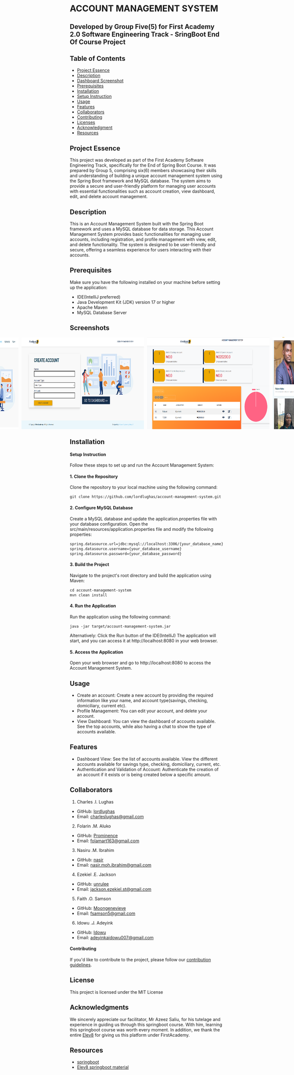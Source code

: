 # ACCOUNT MANAGEMENT SYSTEM
## Developed by Group Five(5) for First Academy 2.0 Software Engineering Track - SringBoot End Of Course Project

## Table of Contents
* [Project Essence](#project-essence)
* [Description](#description)
* [Dashboard Screenshot](screenshots)
* [Prerequisites](#prerequisites)
* [Installation](#installation)
* [Setup Instruction](#setup-instruction)
* [Usage](#usage)
* [Features](#features)
* [Collaborators](#collaborators)
* [Contributing](#contributing)
* [Licenses](#license)
* [Acknowledgment](#acknowledgments)
* [Resources](#resources)

## Project Essence
This project was developed as part of the First Academy Software Engineering Track, specifically for the End of Spring Boot Course. It was prepared by Group 5, comprising six(6) members showcasing their skills and understanding of building a unique account management system using the Spring Boot framework and MySQL database. The system aims to provide a secure and user-friendly platform for managing user accounts with essential functionalities such as account creation, view dashboard, edit, and delete account management. 

## Description
This is an Account Management System built with the Spring Boot framework and uses a MySQL database for data storage. This Account Management System provides basic functionalities for managing user accounts, including registration, and profile management with view, edit, and delete functionality. The system is designed to be user-friendly and secure, offering a seamless experience for users interacting with their accounts.

## Prerequisites
Make sure you have the following installed on your machine before setting up the application:
* IDE(IntelliJ preferred)
* Java Development Kit (JDK) version 17 or higher
* Apache Maven
* MySQL Database Server

## Screenshots
<div style="display: flex; justify-content: center;">
    <img src="/src/main/resources/static/assets/img/index_page.png" alt="index" style="width: 400px; height: 300px; margin-right: 10px;">
    <img src="/src/main/resources/static/assets/img/create_account.png" alt="create_page" style="width: 400px; height: 300px; margin-right: 10px;">
    <img src="/src/main/resources/static/assets/img/dashboard.png" alt="dashboard" style="width: 400px; height: 300px; margin-right: 10px;">  
    <img src="/src/main/resources/static/assets/img/team.png" alt="team" style="width: 400px; height: 300px; margin-right: 10px;">  
</div>

## Installation
#### Setup Instruction
Follow these steps to set up and run the Account Management System:

#### 1. Clone the Repository
Clone the repository to your local machine using the following command:
```
git clone https://github.com/lordlughas/account-management-system.git
```
#### 2. Configure MySQL Database
Create a MySQL database and update the application.properties file with your database configuration. Open the src/main/resources/application.properties file and modify the following properties:

```
spring.datasource.url=jdbc:mysql://localhost:3306/{your_database_name}
spring.datasource.username={your_database_username}
spring.datasource.password={your_database_password}
```

#### 3. Build the Project
Navigate to the project's root directory and build the application using Maven:
```
cd account-management-system
mvn clean install
```

#### 4. Run the Application
Run the application using the following command:
```
java -jar target/account-management-system.jar
```
Alternatively:
Click the Run button of the IDE(IntelliJ)
The application will start, and you can access it at http://localhost:8080 in your web browser.

#### 5. Access the Application
Open your web browser and go to http://localhost:8080 to access the Account Management System.

## Usage
- Create an account: Create a new account by providing the required information like your name, and account type(savings, checking, domiciliary, current etc).
- Profile Management: You can edit your account, and delete your account.
- View Dashboard: You can view the dashboard of accounts available. See the top accounts, while also having a chat to show the type of accounts available.

  
## Features
- Dashboard View: See the list of accounts available. View the different accounts available for savings type, checking, domiciliary, current, etc.
- Authentication and Validation of Account: Authenticate the creation of an account if it exists or is being created below a specific amount.


## Collaborators
1. Charles .I. Lughas
- GitHub: [lordlughas](https://github.com/lordlughas)
- Email: charleslughas@gmail.com

2. Folarin .M. Aluko
- GitHub: [Prominence](https://github.com/prominence)
- Email: folamart163@gmail.com

3. Nasiru .M. Ibrahim
- GitHub: [nasir](https://github.com/nasir)
- Email: nasir.moh.ibrahim@gmail.com

4. Ezekiel .E. Jackson
- GitHub: [unrulee](https://github.com/unrulee)
- Email: jackson.ezekiel.st@gmail.com

5. Faith .O. Samson
- GitHub: [Moongenevieve](https://github.com/Moongenevieve)
- Email: fsamson5@gmail.com

6. Idowu .J. Adeyink
- GitHub: [Idowu](https://github.com/idowu007)
- Email: adeyinkaidowu007@gmail.com

#### Contributing
If you'd like to contribute to the project, please follow our [contribution guidelines](https://github.com/lordlughas).

## License
This project is licensed under the MIT License

## Acknowledgments
We sincerely appreciate our facilitator, Mr Azeez Saliu, for his tutelage and experience in guiding us through this springboot course. With him, learning this springboot course was worth every moment. In addition, we thank the entire [Elev8](https://elev8.com) for giving us this platform under FirstAcademy.

## Resources
- [springboot](https://docs.spring.io/spring-boot/docs/current/reference/htmlsingle/)
- [Elev8 springboot material](https://elev8.com)
